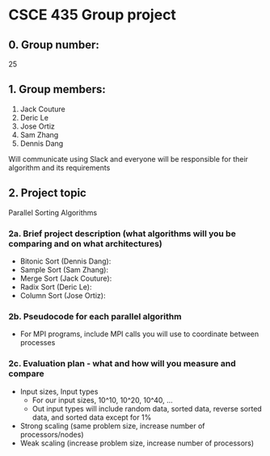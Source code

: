# CSCE 435 Group project

## 0. Group number: 
25

## 1. Group members:
1. Jack Couture
2. Deric Le
3. Jose Ortiz
4. Sam Zhang
5. Dennis Dang

Will communicate using Slack and everyone will be responsible for their algorithm and its requirements

## 2. Project topic
Parallel Sorting Algorithms

### 2a. Brief project description (what algorithms will you be comparing and on what architectures)

- Bitonic Sort (Dennis Dang):
- Sample Sort (Sam Zhang):
- Merge Sort (Jack Couture): 
- Radix Sort (Deric Le):
- Column Sort (Jose Ortiz):

### 2b. Pseudocode for each parallel algorithm
- For MPI programs, include MPI calls you will use to coordinate between processes

### 2c. Evaluation plan - what and how will you measure and compare
- Input sizes, Input types
  - For our input sizes, 10^10, 10^20, 10^40, ...
  - Out input types will include random data, sorted data, reverse sorted data, and sorted data except for 1%
- Strong scaling (same problem size, increase number of processors/nodes) 
- Weak scaling (increase problem size, increase number of processors)
